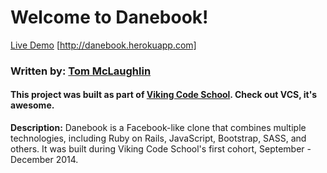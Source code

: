 
# Welcome to Danebook!

[Live Demo](http://danebook.herokuapp.com) [http://danebook.herokuapp.com]

### Written by: [Tom McLaughlin](http://github.com/tim5046)
#### This project was built as part of [Viking Code School](http://vikingcodeschool.com). Check out VCS, it's awesome.

**Description:** Danebook is a Facebook-like clone that combines multiple technologies, including Ruby on Rails, JavaScript, Bootstrap, SASS, and others.  It was built during Viking Code School's first cohort, September - December 2014.

